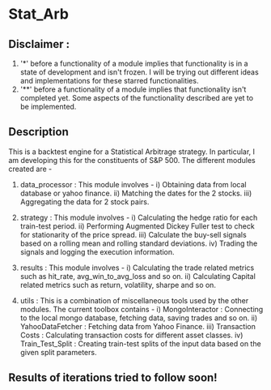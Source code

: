 # Stat_Arb

## Disclaimer : 
1) '*' before a functionality of a module implies that functionality is in a state of development and isn't frozen. I will be trying out different ideas and implementations for these starred functionalities.
2) '**' before a functionality of a module implies that functionality isn't completed yet. Some aspects of the functionality described are yet to be implemented.

## Description
This is a backtest engine for a Statistical Arbitrage strategy. In particular, I am developing this for the constituents of S&P 500.
The different modules created are - 
1) data_processor : This module involves - 
    i) Obtaining data from local database or yahoo finance.
    ii) Matching the dates for the 2 stocks.
    iii) Aggregating the data for 2 stock pairs.

2) strategy : This module involves - 
    i) Calculating the hedge ratio for each train-test period.
    ii) Performing Augmented Dickey Fuller test to check for stationarity of the price spread.
    iii) Calculate the buy-sell signals based on a rolling mean and rolling standard deviations.
    iv) Trading the signals and logging the execution information.

3) results : This module involves - 
    i) Calculating the trade related metrics such as hit_rate, avg_win_to_avg_loss and so on.
    ii) Calculating Capital related metrics such as return, volatility, sharpe and so on.

4) utils : This is a combination of miscellaneous tools used by the other modules. The current toolbox contains - 
    i) MongoInteractor : Connecting to the local mongo database, fetching data, saving trades and so on.
    ii) YahooDataFetcher : Fetching data from Yahoo Finance.
    iii) Transaction Costs : Calculating transaction costs for different asset classes.
    iv) Train_Test_Split : Creating train-test splits of the input data based on the given split parameters.


## Results of iterations tried to follow soon!
